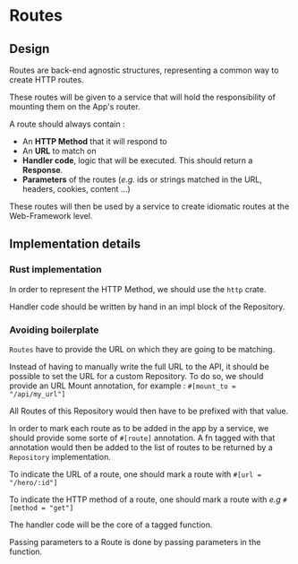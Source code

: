 # Routes

## Design 

Routes are back-end agnostic structures, representing a common way to create HTTP routes. 

These routes will be given to a service that will hold the responsibility of mounting them on the App's router. 

A route should always contain : 

* An **HTTP Method** that it will respond to
* An **URL** to match on 
* **Handler code**, logic that will be executed. This should return a **Response**.
* **Parameters** of the routes (*e.g.* ids or strings matched in the URL, headers, cookies, content ...)

These routes will then be used by a service to create idiomatic routes at the Web-Framework level. 

## Implementation details 

### Rust implementation 

In order to represent the HTTP Method, we should use the `http` crate. 

Handler code should be written by hand in an impl block of the Repository.

### Avoiding boilerplate 

`Routes` have to provide the URL on which they are going to be matching. 

Instead of having to manually write the full URL to the API, it should be possible to set the URL for a custom Repository. To do so, we should provide an URL Mount annotation, for example : `#[mount_to = "/api/my_url"]`

All Routes of this Repository would then have to be prefixed with that value.

In order to mark each route as to be added in the app by a service, we should provide some sorte of `#[route]` annotation. A fn tagged with that annotation would then be added to the list of routes to be returned by a `Repository` implementation. 

To indicate the URL of a route, one should mark a route with `#[url = "/hero/:id"]`

To indicate the HTTP method of a route, one should mark a route with *e.g* `#[method = "get"]`

The handler code will be the core of a tagged function.

Passing parameters to a Route is done by passing parameters in the function. 